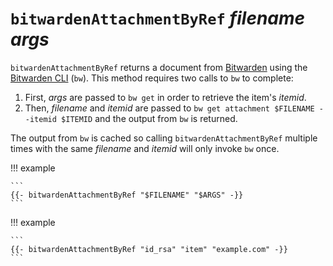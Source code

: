 # `bitwardenAttachmentByRef` *filename* *args*

`bitwardenAttachmentByRef` returns a document from [Bitwarden][bitwarden] using
the [Bitwarden CLI][cli] (`bw`). This method requires two calls to `bw` to
complete:

1. First, *args* are passed to `bw get` in order to retrieve the item's
   *itemid*.
2. Then, *filename* and *itemid* are passed to `bw get attachment $FILENAME
   --itemid $ITEMID` and the output from `bw` is returned.

The output from `bw` is cached so calling `bitwardenAttachmentByRef` multiple
times with the same *filename* and *itemid* will only invoke `bw` once.

!!! example

    ```
    {{- bitwardenAttachmentByRef "$FILENAME" "$ARGS" -}}
    ```

!!! example

    ```
    {{- bitwardenAttachmentByRef "id_rsa" "item" "example.com" -}}
    ```

[bitwarden]: https://bitwarden.com/
[cli]: https://bitwarden.com/help/article/cli/
